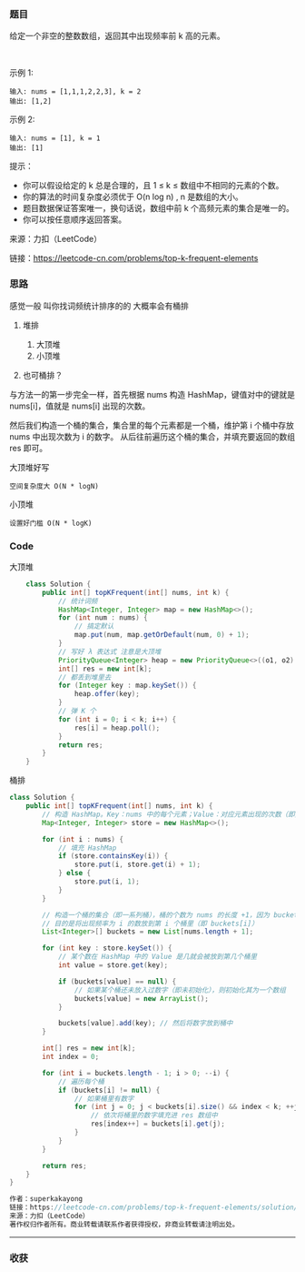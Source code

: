 ### 题目
给定一个非空的整数数组，返回其中出现频率前 k 高的元素。

 

示例 1:
```
输入: nums = [1,1,1,2,2,3], k = 2
输出: [1,2]
```
示例 2:
```
输入: nums = [1], k = 1
输出: [1]
```

提示：

- 你可以假设给定的 k 总是合理的，且 1 ≤ k ≤ 数组中不相同的元素的个数。
- 你的算法的时间复杂度必须优于 O(n log n) , n 是数组的大小。
- 题目数据保证答案唯一，换句话说，数组中前 k 个高频元素的集合是唯一的。
- 你可以按任意顺序返回答案。

来源：力扣（LeetCode）

链接：https://leetcode-cn.com/problems/top-k-frequent-elements
### 思路

感觉一般 叫你找词频统计排序的的 大概率会有桶排

1. 堆排
   1. 大顶堆
   2. 小顶堆

2. 也可桶排？

与方法一的第一步完全一样，首先根据 nums 构造 HashMap，键值对中的键就是 nums[i]，值就是 nums[i] 出现的次数。

然后我们构造一个桶的集合，集合里的每个元素都是一个桶，维护第 i 个桶中存放 nums 中出现次数为 i 的数字。
从后往前遍历这个桶的集合，并填充要返回的数组 res 即可。


大顶堆好写 
    
    空间复杂度大 O(N * logN)

小顶堆

    设置好门槛 O(N * logK)
### Code
大顶堆
```java
    class Solution {
        public int[] topKFrequent(int[] nums, int k) {
            // 统计词频
            HashMap<Integer, Integer> map = new HashMap<>();
            for (int num : nums) {
                // 搞定默认
                map.put(num, map.getOrDefault(num, 0) + 1);
            }
            // 写好 λ 表达式 注意是大顶堆
            PriorityQueue<Integer> heap = new PriorityQueue<>((o1, o2) -> (map.get(o2) - map.get(o1)));
            int[] res = new int[k];
            // 都丢到堆里去
            for (Integer key : map.keySet()) {
                heap.offer(key);
            }
            // 弹 K 个
            for (int i = 0; i < k; i++) {
                res[i] = heap.poll();
            }
            return res;
        }
    }
```
桶排
```java
class Solution {
    public int[] topKFrequent(int[] nums, int k) {
        // 构造 HashMap。Key：nums 中的每个元素；Value：对应元素出现的次数（即频率）
        Map<Integer, Integer> store = new HashMap<>();

        for (int i : nums) {
            // 填充 HashMap
            if (store.containsKey(i)) {
                store.put(i, store.get(i) + 1);
            } else {
                store.put(i, 1);
            }
        }

        // 构造一个桶的集合（即一系列桶），桶的个数为 nums 的长度 +1，因为 buckets[0] 没有意义
        // 目的是将出现频率为 i 的数放到第 i 个桶里（即 buckets[i]）
        List<Integer>[] buckets = new List[nums.length + 1];

        for (int key : store.keySet()) {
            // 某个数在 HashMap 中的 Value 是几就会被放到第几个桶里
            int value = store.get(key); 

            if (buckets[value] == null) {
                // 如果某个桶还未放入过数字（即未初始化），则初始化其为一个数组
                buckets[value] = new ArrayList();
            }

            buckets[value].add(key); // 然后将数字放到桶中
        }

        int[] res = new int[k];
        int index = 0;

        for (int i = buckets.length - 1; i > 0; --i) {
            // 遍历每个桶
            if (buckets[i] != null) {
                // 如果桶里有数字
                for (int j = 0; j < buckets[i].size() && index < k; ++j) {
                    // 依次将桶里的数字填充进 res 数组中
                    res[index++] = buckets[i].get(j);
                }
            }
        }

        return res;
    }
}

作者：superkakayong
链接：https://leetcode-cn.com/problems/top-k-frequent-elements/solution/zi-jie-ti-ku-347-zhong-deng-qian-kge-gao-pmfl/
来源：力扣（LeetCode）
著作权归作者所有。商业转载请联系作者获得授权，非商业转载请注明出处。
```

*** 
### 收获

